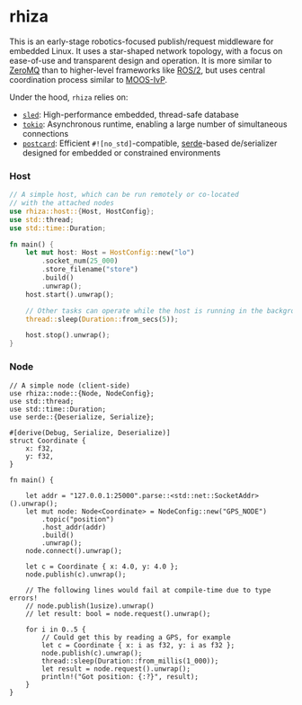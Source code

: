 # rhiza

This is an early-stage robotics-focused publish/request middleware for embedded Linux. It uses a star-shaped network topology, with a focus on ease-of-use and transparent design and operation. It is more similar to [ZeroMQ](https://zguide.zeromq.org/docs/chapter1/) than to higher-level frameworks like [ROS/2](https://design.ros2.org/articles/discovery_and_negotiation.html), but uses central coordination process similar to [MOOS-IvP](https://oceanai.mit.edu/ivpman/pmwiki/pmwiki.php?n=Helm.HelmDesignIntro#section2.4). 

Under the hood, `rhiza` relies on:
* [`sled`](https://github.com/spacejam/sled): High-performance embedded, thread-safe database 
* [`tokio`](https://tokio.rs): Asynchronous runtime, enabling a large number of simultaneous connections
* [`postcard`](https://github.com/jamesmunns/postcard): Efficient `#![no_std]`-compatible, [serde](https://serde.rs/)-based de/serializer designed for embedded or constrained environments 

### Host 
```rust
// A simple host, which can be run remotely or co-located
// with the attached nodes 
use rhiza::host::{Host, HostConfig};
use std::thread;
use std::time::Duration;

fn main() {
    let mut host: Host = HostConfig::new("lo")
        .socket_num(25_000)
        .store_filename("store")
        .build()
        .unwrap();
    host.start().unwrap();

    // Other tasks can operate while the host is running in the background
    thread::sleep(Duration::from_secs(5));

    host.stop().unwrap();
}

```

### Node
```rust,no_run
// A simple node (client-side)
use rhiza::node::{Node, NodeConfig};
use std::thread;
use std::time::Duration;
use serde::{Deserialize, Serialize};

#[derive(Debug, Serialize, Deserialize)]
struct Coordinate {
    x: f32,
    y: f32,
}

fn main() {

    let addr = "127.0.0.1:25000".parse::<std::net::SocketAddr>().unwrap();
    let mut node: Node<Coordinate> = NodeConfig::new("GPS_NODE")
        .topic("position")
        .host_addr(addr)
        .build()
        .unwrap();
    node.connect().unwrap();

    let c = Coordinate { x: 4.0, y: 4.0 };
    node.publish(c).unwrap();

    // The following lines would fail at compile-time due to type errors!
    // node.publish(1usize).unwrap()
    // let result: bool = node.request().unwrap();

    for i in 0..5 {
        // Could get this by reading a GPS, for example
        let c = Coordinate { x: i as f32, y: i as f32 };
        node.publish(c).unwrap();
        thread::sleep(Duration::from_millis(1_000));
        let result = node.request().unwrap();
        println!("Got position: {:?}", result);
    }
}
```
